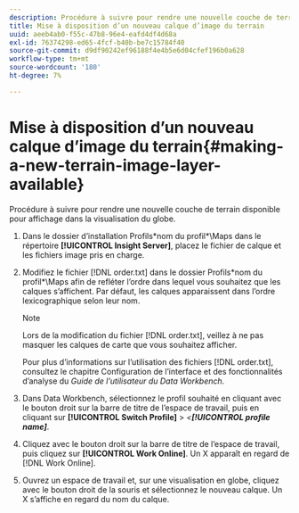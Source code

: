 ```yaml
---
description: Procédure à suivre pour rendre une nouvelle couche de terrain disponible pour affichage dans la visualisation du globe.
title: Mise à disposition d’un nouveau calque d’image du terrain
uuid: aeeb4ab0-f55c-47b8-96e4-eafd4df4d68a
exl-id: 76374298-ed65-4fcf-b40b-be7c15784f40
source-git-commit: d9df90242ef96188f4e4b5e6d04cfef196b0a628
workflow-type: tm+mt
source-wordcount: '180'
ht-degree: 7%

---
```


# Mise à disposition d’un nouveau calque d’image du terrain{#making-a-new-terrain-image-layer-available}

Procédure à suivre pour rendre une nouvelle couche de terrain disponible pour affichage dans la visualisation du globe.

1. Dans le dossier d’installation Profils\*nom du profil*\Maps dans le répertoire **[!UICONTROL Insight Server]**, placez le fichier de calque et les fichiers image pris en charge.
1. Modifiez le fichier [!DNL order.txt] dans le dossier Profils\*nom du profil*\Maps afin de refléter l’ordre dans lequel vous souhaitez que les calques s’affichent. Par défaut, les calques apparaissent dans l’ordre lexicographique selon leur nom.

   >[!NOTE]
   >
   >Lors de la modification du fichier [!DNL order.txt], veillez à ne pas masquer les calques de carte que vous souhaitez afficher.

   Pour plus d’informations sur l’utilisation des fichiers [!DNL order.txt], consultez le chapitre Configuration de l’interface et des fonctionnalités d’analyse du *Guide de l’utilisateur du Data Workbench*.

1. Dans Data Workbench, sélectionnez le profil souhaité en cliquant avec le bouton droit sur la barre de titre de l’espace de travail, puis en cliquant sur **[!UICONTROL Switch Profile]** > *&lt;**[!UICONTROL profile name]***.
1. Cliquez avec le bouton droit sur la barre de titre de l’espace de travail, puis cliquez sur **[!UICONTROL Work Online]**. Un X apparaît en regard de [!DNL Work Online].
1. Ouvrez un espace de travail et, sur une visualisation en globe, cliquez avec le bouton droit de la souris et sélectionnez le nouveau calque. Un X s’affiche en regard du nom du calque.
